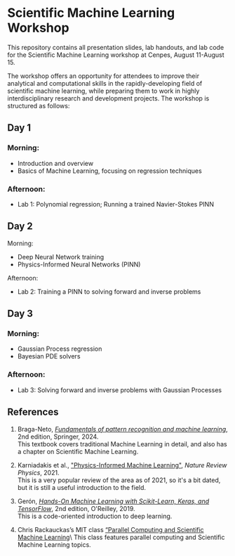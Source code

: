 # Scientific Machine Learning Workshop

This repository contains all presentation slides, lab handouts, and lab code for the Scientific Machine Learning workshop at Cenpes, August 11-August 15. 

The workshop offers an opportunity for attendees to improve their analytical and computational skills in the rapidly-developing field of scientific machine learning, while preparing them to work in highly interdisciplinary research and development projects. The workshop is structured as follows:

## Day 1
### Morning: 
- Introduction and overview
- Basics of Machine Learning, focusing on regression techniques

### Afternoon:
- Lab 1: Polynomial regression; Running a trained Navier-Stokes PINN

## Day 2
Morning:
- Deep Neural Network training
- Physics-Informed Neural Networks (PINN)

Afternoon:
- Lab 2: Training a PINN to solving forward and inverse problems

## Day 3
### Morning:
- Gaussian Process regression
- Bayesian PDE solvers

### Afternoon:
- Lab 3: Solving forward and inverse problems with Gaussian Processes

## References
1. Braga-Neto, [_Fundamentals of pattern recognition and machine learning_](https://braganeto.engr.tamu.edu/book-website-2nd-edition/), 2nd edition, Springer, 2024.\
This textbook covers traditional Machine Learning in detail, and also has a chapter on Scientific Machine Learning.

2. Karniadakis et al., ["Physics-Informed Machine Learning"](https://www.nature.com/articles/s42254-021-00314-5), _Nature Review Physics_, 2021.\
This is a very popular review of the area as of 2021, so it's a bit dated, but it is still a useful introduction to the field.

3. Gerón, [_Hands-On Machine Learning with Scikit-Learn, Keras, and TensorFlow_](https://www.oreilly.com/library/view/hands-on-machine-learning/9781492032632/), 2nd edition, O'Reilley, 2019.\
This is a code-oriented introduction to deep learning.

4. Chris Rackauckas’s MIT class [“Parallel Computing and Scientific Machine Learning](https://github.com/mitmath/18337)\ 
This class features parallel computing and Scientific Machine Learning topics. 
